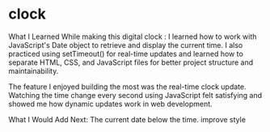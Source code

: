 # clock
What I Learned
While making this digital clock : I learned how to work with JavaScript's Date object to retrieve and display the current time. I also practiced using setTimeout() for real-time updates and learned how to separate HTML, CSS, and JavaScript files for better project structure and maintainability.


The feature I enjoyed building the most was the real-time clock update. Watching the time change every second using JavaScript felt satisfying and showed me how dynamic updates work in web development.

What I Would Add Next:
The current date below the time.
improve style

